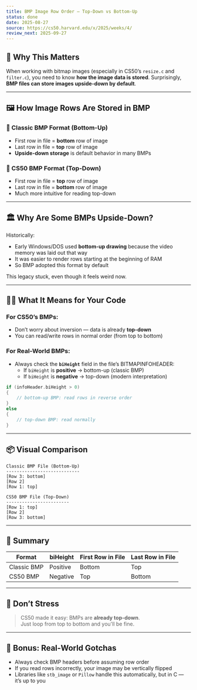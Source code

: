 ```yaml
---
title: BMP Image Row Order — Top-Down vs Bottom-Up
status: done
date: 2025-08-27
source: https://cs50.harvard.edu/x/2025/weeks/4/
review_next: 2025-09-27
---
```


## 🧠 Why This Matters

When working with bitmap images (especially in CS50’s `resize.c` and `filter.c`), you need to know **how the image data is stored**. Surprisingly, **BMP files can store images upside-down by default**.

---

## 🖼️ How Image Rows Are Stored in BMP

### 🧾 Classic BMP Format (Bottom-Up)
- First row in file = **bottom** row of image
- Last row in file = **top** row of image
- **Upside-down storage** is default behavior in many BMPs

### 🧾 CS50 BMP Format (Top-Down)
- First row in file = **top** row of image
- Last row in file = **bottom** row of image
- Much more intuitive for reading top-down

---

## 🏛️ Why Are Some BMPs Upside-Down?

Historically:
- Early Windows/DOS used **bottom-up drawing** because the video memory was laid out that way
- It was easier to render rows starting at the beginning of RAM
- So BMP adopted this format by default

This legacy stuck, even though it feels weird now.

---

## 🧑‍💻 What It Means for Your Code

### For CS50’s BMPs:
- Don’t worry about inversion — data is already **top-down**
- You can read/write rows in normal order (from top to bottom)

### For Real-World BMPs:
- Always check the **`biHeight`** field in the file’s BITMAPINFOHEADER:
  - If `biHeight` is **positive** → bottom-up (classic BMP)
  - If `biHeight` is **negative** → top-down (modern interpretation)

```c
if (infoHeader.biHeight > 0)
{
    // bottom-up BMP: read rows in reverse order
}
else
{
    // top-down BMP: read normally
}
```

---

## 📦 Visual Comparison

```text
Classic BMP File (Bottom-Up)
----------------------------
[Row 3: bottom]
[Row 2]
[Row 1: top]

CS50 BMP File (Top-Down)
------------------------
[Row 1: top]
[Row 2]
[Row 3: bottom]
```

---

## 🧱 Summary

| Format         | biHeight | First Row in File | Last Row in File |
|----------------|----------|-------------------|------------------|
| Classic BMP    | Positive | Bottom            | Top              |
| CS50 BMP       | Negative | Top               | Bottom           |

---

## 🧘 Don’t Stress

> CS50 made it easy: BMPs are **already top-down**.  
> Just loop from top to bottom and you'll be fine.

---

## 🧪 Bonus: Real-World Gotchas

- Always check BMP headers before assuming row order
- If you read rows incorrectly, your image may be vertically flipped
- Libraries like `stb_image` or `Pillow` handle this automatically, but in C — it’s up to you
